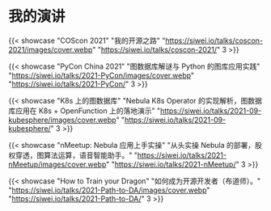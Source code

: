 # 我的演讲


{{< showcase "COScon 2021" "我的开源之路" "https://siwei.io/talks/coscon-2021/images/cover.webp" "https://siwei.io/talks/coscon-2021/" 3 >}}

{{< showcase "PyCon China 2021" "图数据库解谜与 Python 的图库应用实践" "https://siwei.io/talks/2021-PyCon/images/cover.webp" "https://siwei.io/talks/2021-PyCon/" 3 >}}

{{< showcase "K8s 上的图数据库" "Nebula K8s Operator 的实现解析，图数据库应用在 K8s + OpenFunction 上的落地演示" "https://siwei.io/talks/2021-09-kubesphere/images/cover.webp" "https://siwei.io/talks/2021-09-kubesphere/" 3 >}}

{{< showcase "nMeetup: Nebula 应用上手实操" "从头实操 Nebula 的部署，股权穿透，图算法运算，语音智能助手。" "https://siwei.io/talks/2021-nMeetup/images/cover.webp" "https://siwei.io/talks/2021-nMeetup/" 3 >}}

{{< showcase "How to Train your Dragon" "如何成为开源开发者（布道师）。" "https://siwei.io/talks/2021-Path-to-DA/images/cover.webp" "https://siwei.io/talks/2021-Path-to-DA/" 3 >}}

